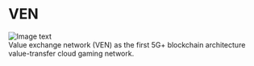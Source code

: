 # VEN
![Image text]()  
Value exchange network (VEN) as the first 5G+ blockchain architecture value-transfer cloud gaming network.
